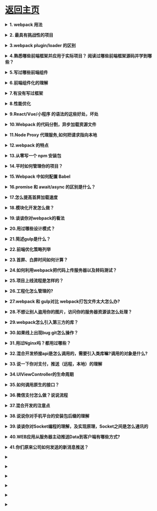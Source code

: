 # [返回主页](https://github.com/yisainan/web-interview/blob/master/README.md)

<b><details><summary>1. webpack 用法</summary></b>

答案：

</details>

<b><details><summary>2. 最具有挑战性的项目</summary></b>

答案：

</details>

<b><details><summary>3.webpack plugin/loader 的区别</summary></b>

答案：

</details>

<b><details><summary>4.熟悉哪些前端框架并应用于实际项目？ 阅读过哪些前端框架源码并学到哪些？</summary></b>

答案：

</details>

<b><details><summary>5.写过哪些前端组件</summary></b>

答案：

</details>

<b><details><summary>6.前端组件化的理解</summary></b>

答案：

</details>

<b><details><summary>7.有没有写过框架</summary></b>

答案：

</details>

<b><details><summary>8.性能优化</summary></b>

答案：

</details>

<b><details><summary>9.React/Vue/小程序 的语法的这些好处，坏处</summary></b>

答案：

</details>

<b><details><summary>10.Webpack 的代码分割，异步加载资源文件</summary></b>

答案：

</details>

<b><details><summary>11.Node Proxy 代理服务,如何把请求指向本地</summary></b>

答案：

</details>

<b><details><summary>12.webpack 的特点</summary></b>

答案：

</details>

<b><details><summary>13.从零写一个 npm 安装包</summary></b>

答案：

</details>

<b><details><summary>14.平时如何管理你的项目？</summary></b>

答案：

a. 先期团队必须确定好全局样式（globe.css），编码模式(utf-8) 等；

b. 编写习惯必须一致（例如都是采用继承式的写法，单样式都写成一行）；

c. 标注样式编写人，各模块都及时标注（标注关键样式调用的地方）；

d. 页面进行标注（例如 页面 模块 开始和结束）；

e. CSS 跟 HTML 分文件夹并行存放，命名都得统一（例如 style.css）；

f. JS 分文件夹存放 命名以该 JS 功能为准的英文翻译。

g. 图片采用整合的 images.png png8 格式文件使用 尽量整合在一起使用方便将来的管理

</details>

<b><details><summary>15.Webpack 中如何配置 Babel</summary></b>

答案：

</details>

<b><details><summary>16.promise 和 await/async 的区别是什么？</summary></b>

答案：

</details>

<b><details><summary>17.怎么提高首屏加载速度</summary></b>

答案：

服务端渲染
等

</details>

<b><details><summary>18.模块化开发怎么做？</summary></b>

答案：

</details>

<b><details><summary>19.谈谈你对webpack的看法</summary></b>

答案：

</details>

<b><details><summary>20.用过哪些设计模式？</summary></b>

答案：

</details>

<b><details><summary>21.简述gulp是什么？</summary></b>

答案：

</details>

<b><details><summary>22.前端优化策略列举</summary></b>

答案：

</details>

<b><details><summary>23.首屏、白屏时间如何计算？</summary></b>

答案：

</details>

<b><details><summary>24.如何利用webpack把代码上传服务器以及转码测试？</summary></b>

答案：

</details>

<b><details><summary>25.项目上线流程是怎样的？</summary></b>

答案：

</details>

<b><details><summary>26.工程化怎么管理的?</summary></b>

答案：

</details>

<b><details><summary>27.webpack 和 gulp对比 webpack打包文件太大怎么办?</summary></b>

答案：

</details>

<b><details><summary>28.不想让别人盗用你的图片，访问你的服务器资源该怎么处理？</summary></b>

答案：

</details>

<b><details><summary>29.webpack怎么引入第三方的库？</summary></b>

答案：

</details>

<b><details><summary>30.如果线上出现bug git怎么操作？</summary></b>

答案：

</details>

<b><details><summary>31.用过Nginx吗？都用过哪些？</summary></b>

答案：

</details>

<b><details><summary>32.混合开发桥接api是怎么调用的，需要引入类库嘛?调用的对象是什么?</summary></b> 

答案：

</details>

<b><details><summary>33.说一下你对支付，推送（远程，本地）的理解</summary></b> 

答案：

</details>

<b><details><summary>34.UIViewController的生命周期</summary></b> 

答案：

</details>

<b><details><summary>35.如何调用原生的接口？</summary></b> 

答案：

</details>

<b><details><summary>36.微信支付怎么做？说说流程</summary></b> 

答案：

</details>

<b><details><summary>37.混合开发的注意点</summary></b> 

答案：

</details>

<b><details><summary>38.说说你对手机平台的安装包后缀的理解</summary></b> 

答案：

</details>

<b><details><summary>39.谈谈你对Socket编程的理解，及实现原理，Socket之间是怎么通讯的</summary></b> 

答案：

</details>

<b><details><summary>40.WEB应用从服务器主动推送Data到客户端有哪些方式?</summary></b> 

答案：

</details>

<b><details><summary>41.你们原来公司如何发送的新消息推送？</summary></b> 

答案：

</details>

<b><details><summary></summary></b> 

答案：

</details>

<b><details><summary></summary></b> 

答案：

</details>

<b><details><summary></summary></b> 

答案：

</details>

<b><details><summary></summary></b> 

答案：

</details>

<b><details><summary></summary></b> 

答案：

</details>

<b><details><summary></summary></b> 

答案：

</details>